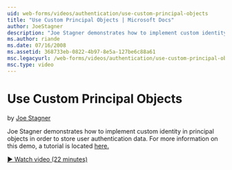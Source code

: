```yaml
---
uid: web-forms/videos/authentication/use-custom-principal-objects
title: "Use Custom Principal Objects | Microsoft Docs"
author: JoeStagner
description: "Joe Stagner demonstrates how to implement custom identity in principal objects in order to store user authentication data. For more information on this demo,..."
ms.author: riande
ms.date: 07/16/2008
ms.assetid: 368733eb-0822-4b97-8e5a-127be6c88a61
msc.legacyurl: /web-forms/videos/authentication/use-custom-principal-objects
msc.type: video
---
```

# Use Custom Principal Objects

by [Joe Stagner](https://github.com/JoeStagner)

Joe Stagner demonstrates how to implement custom identity in principal objects in order to store user authentication data. For more information on this demo, a tutorial is located [here.](../../overview/older-versions-security/introduction/forms-authentication-configuration-and-advanced-topics-vb.md)

[&#9654; Watch video (22 minutes)](https://channel9.msdn.com/Blogs/ASP-NET-Site-Videos/use-custom-principal-objects)

